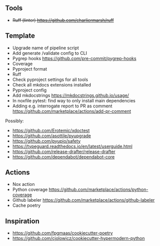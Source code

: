 ## Tools

- ~~Ruff (linter) https://github.com/charliermarsh/ruff~~

## Template

- Upgrade name of pipeline script
- Add generate /validate config to CLI
- Pygrep hooks https://github.com/pre-commit/pygrep-hooks
- Coverage
- Pyproject format
- Ruff
- Check pyproject settings for all tools
- Check all mkdocs extensions installed
- Pyproject config
- Add mkdocstrings https://mkdocstrings.github.io/usage/
- In noxfile pytest: find way to only install main dependencies
- Adding e.g. interrogate report to PR as comment https://github.com/marketplace/actions/add-pr-comment

Possibly:

- https://github.com/Erotemic/xdoctest
- https://github.com/asottile/pyupgrade
- https://github.com/pyupio/safety
- https://typeguard.readthedocs.io/en/latest/userguide.html
- https://github.com/release-drafter/release-drafter
- https://github.com/dependabot/dependabot-core

## Actions

- Nox action
- Python coverage https://github.com/marketplace/actions/python-coverage
- Github labeler https://github.com/marketplace/actions/github-labeler
- Cache poetry

## Inspiration

- https://github.com/fpgmaas/cookiecutter-poetry
- https://github.com/cjolowicz/cookiecutter-hypermodern-python
